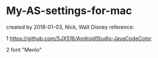 # My-AS-settings-for-mac

created by 2018-01-03, Nick, Walt Disney 
reference:

1 https://github.com/SJX516/AndroidStudio-JavaCodeColor

2 font "Menlo"
